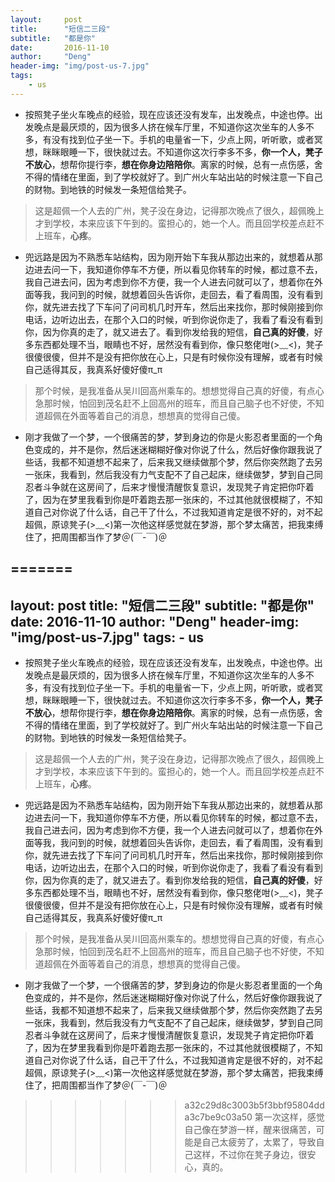 ```yaml
---
layout:     post
title:      "短信二三段"
subtitle:   "都是你"
date:       2016-11-10
author:     "Deng"
header-img: "img/post-us-7.jpg"
tags:
    - us
---
```



- 按照凳子坐火车晚点的经验，现在应该还没有发车，出发晚点，中途也停。出发晚点是最厌烦的，因为很多人挤在候车厅里，不知道你这次坐车的人多不多，有没有找到位子坐一下。手机的电量省一下，少点上网，听听歌，或者冥想，眯眯眼睡一下，很快就过去。不知道你这次行李多不多，**你一个人，凳子不放心**，想帮你提行李，**想在你身边陪陪你**。离家的时候，总有一点伤感，舍不得的情绪在里面，到了学校就好了。到广州火车站出站的时候注意一下自己的财物。到地铁的时候发一条短信给凳子。



> 这是超佩一个人去的广州，凳子没在身边，记得那次晚点了很久，超佩晚上才到学校，本来应该下午到的。蛮担心的，她一个人。而且回学校差点赶不上班车，**心疼**。

- 兜远路是因为不熟悉车站结构，因为刚开始下车我从那边出来的，就想着从那边进去问一下，我知道你停车不方便，所以看见你转车的时候，都过意不去，我自己进去问，因为考虑到你不方便，我一个人进去问就可以了，想着你在外面等我，我问到的时候，就想着回头告诉你，走回去，看了看周围，没有看到你，就先进去找了下车问了问司机几时开车，然后出来找你，那时候刚接到你电话，边听边出去，在那个入口的时候，听到你说你走了，我看了看没有看到你，因为你真的走了，就又进去了。看到你发给我的短信，**自己真的好傻**，好多东西都处理不当，眼睛也不好，居然没有看到你，像只憨佬咁(>﹏<)，凳子很傻很傻，但并不是没有把你放在心上，只是有时候你没有理解，或者有时候自己适得其反，我真系好傻好傻π_π



> 那个时候，是我准备从吴川回高州乘车的。想想觉得自己真的好傻，有点心急那时候，怕回到茂名赶不上回高州的班车，而且自己脑子也不好使，不知道超佩在外面等着自己的消息，想想真的觉得自己傻。

- 刚才我做了一个梦，一个很痛苦的梦，梦到身边的你是火影忍者里面的一个角色变成的，并不是你，然后迷迷糊糊好像对你说了什么，然后好像你跟我说了些话，我都不知道想不起来了，后来我又继续做那个梦，然后你突然跑了去另一张床，我看到，然后我没有力气支配不了自己起床，继续做梦，梦到自己同忍者斗争就在这房间了，后来才慢慢清醒恢复意识，发现凳子肯定把你吓着了，因为在梦里我看到你是吓着跑去那一张床的，不过其他就很模糊了，不知道自己对你说了什么话，自己干了什么，不过我知道肯定是很不好的，对不起超佩，原谅凳子(>﹏<)第一次他这样感觉就在梦游，那个梦太痛苦，把我束缚住了，把周围都当作了梦＠(￣-￣)＠



=======
---
layout:     post
title:      "短信二三段"
subtitle:   "都是你"
date:       2016-11-10
author:     "Deng"
header-img: "img/post-us-7.jpg"
tags:
    - us
---


- 按照凳子坐火车晚点的经验，现在应该还没有发车，出发晚点，中途也停。出发晚点是最厌烦的，因为很多人挤在候车厅里，不知道你这次坐车的人多不多，有没有找到位子坐一下。手机的电量省一下，少点上网，听听歌，或者冥想，眯眯眼睡一下，很快就过去。不知道你这次行李多不多，**你一个人，凳子不放心**，想帮你提行李，**想在你身边陪陪你**。离家的时候，总有一点伤感，舍不得的情绪在里面，到了学校就好了。到广州火车站出站的时候注意一下自己的财物。到地铁的时候发一条短信给凳子。



> 这是超佩一个人去的广州，凳子没在身边，记得那次晚点了很久，超佩晚上才到学校，本来应该下午到的。蛮担心的，她一个人。而且回学校差点赶不上班车，**心疼**。

- 兜远路是因为不熟悉车站结构，因为刚开始下车我从那边出来的，就想着从那边进去问一下，我知道你停车不方便，所以看见你转车的时候，都过意不去，我自己进去问，因为考虑到你不方便，我一个人进去问就可以了，想着你在外面等我，我问到的时候，就想着回头告诉你，走回去，看了看周围，没有看到你，就先进去找了下车问了问司机几时开车，然后出来找你，那时候刚接到你电话，边听边出去，在那个入口的时候，听到你说你走了，我看了看没有看到你，因为你真的走了，就又进去了。看到你发给我的短信，**自己真的好傻**，好多东西都处理不当，眼睛也不好，居然没有看到你，像只憨佬咁(>﹏<)，凳子很傻很傻，但并不是没有把你放在心上，只是有时候你没有理解，或者有时候自己适得其反，我真系好傻好傻π_π



> 那个时候，是我准备从吴川回高州乘车的。想想觉得自己真的好傻，有点心急那时候，怕回到茂名赶不上回高州的班车，而且自己脑子也不好使，不知道超佩在外面等着自己的消息，想想真的觉得自己傻。

- 刚才我做了一个梦，一个很痛苦的梦，梦到身边的你是火影忍者里面的一个角色变成的，并不是你，然后迷迷糊糊好像对你说了什么，然后好像你跟我说了些话，我都不知道想不起来了，后来我又继续做那个梦，然后你突然跑了去另一张床，我看到，然后我没有力气支配不了自己起床，继续做梦，梦到自己同忍者斗争就在这房间了，后来才慢慢清醒恢复意识，发现凳子肯定把你吓着了，因为在梦里我看到你是吓着跑去那一张床的，不过其他就很模糊了，不知道自己对你说了什么话，自己干了什么，不过我知道肯定是很不好的，对不起超佩，原谅凳子(>﹏<)第一次他这样感觉就在梦游，那个梦太痛苦，把我束缚住了，把周围都当作了梦＠(￣-￣)＠



>>>>>>> a32c29d8c3003b5f3bbf95804dda3c7be9c03a50
> 第一次这样，感觉自己像在梦游一样，醒来很痛苦，可能是自己太疲劳了，太累了，导致自己这样，不过你在凳子身边，很安心，真的。